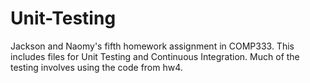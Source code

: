 # Unit-Testing
Jackson and Naomy's fifth homework assignment in COMP333. This includes files for Unit Testing and Continuous Integration. Much of the testing involves using the code from hw4. 
